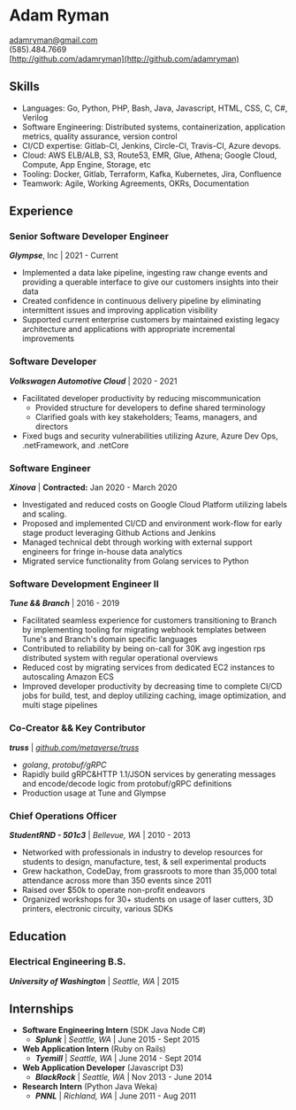 # Adam Ryman
adamryman@gmail.com  
(585).484.7669  
[http://github.com/adamryman](http://github.com/adamryman)


## Skills
- Languages: Go, Python, PHP, Bash, Java, Javascript, HTML, CSS, C, C#, Verilog
- Software Engineering: Distributed systems, containerization, application metrics, quality assurance, version control
- CI/CD expertise: Gitlab-CI, Jenkins, Circle-CI, Travis-CI, Azure devops.
- Cloud: AWS ELB/ALB, S3, Route53, EMR, Glue, Athena; Google Cloud, Compute, App Engine, Storage, etc
- Tooling: Docker, Gitlab, Terraform, Kafka, Kubernetes, Jira, Confluence
- Teamwork: Agile, Working Agreements, OKRs, Documentation

## Experience

### Senior Software Developer Engineer
***Glympse***, Inc | 2021 - Current

- Implemented a data lake pipeline, ingesting raw change events and providing a querable interface to give our customers insights into their data
- Created confidence in continuous delivery pipeline by eliminating intermittent issues and improving application visibility
- Supported current enterprise customers by maintained existing legacy architecture and applications with appropriate incremental improvements

### Software Developer
***Volkswagen Automotive Cloud*** | 2020 - 2021

- Facilitated developer productivity by reducing miscommunication
	- Provided structure for developers to define shared terminology
	- Clarified goals with key stakeholders; Teams, managers, and directors
- Fixed bugs and security vulnerabilities utilizing Azure, Azure Dev Ops, .netFramework, and .netCore

### Software Engineer

***Xinova*** | **Contracted:** Jan 2020 - March 2020

- Investigated and reduced costs on Google Cloud Platform utilizing labels and scaling.
- Proposed and implemented CI/CD and environment work-flow for early stage product leveraging Github Actions and Jenkins
- Managed technical debt through working with external support engineers for fringe in-house data analytics
- Migrated service functionality from Golang services to Python

### Software Development Engineer II

***Tune && Branch***  | 2016 - 2019

- Facilitated seamless experience for customers transitioning to Branch by implementing tooling for migrating webhook templates between Tune's and Branch's domain specific languages
- Contributed to reliability by being on-call for 30K avg ingestion rps distributed system with regular operational overviews
- Reduced cost by migrating services from dedicated EC2 instances to autoscaling Amazon ECS
- Improved developer productivity by decreasing time to complete CI/CD jobs for build, test, and deploy utilizing caching, image optimization, and multi stage pipelines


### Co-Creator && Key Contributor

***truss*** | *[github.com/metaverse/truss](https://github.com/metaverse/truss)*

- *golang*, *protobuf/gRPC*
- Rapidly build gRPC&HTTP 1.1/JSON services by generating messages and encode/decode logic from protobuf/gRPC definitions
- Production usage at Tune and Glympse

### Chief Operations Officer

***StudentRND - 501c3*** | *Bellevue, WA* | 2010 - 2013

- Networked with professionals in industry to develop resources for students to design, manufacture, test, & sell experimental products
- Grew hackathon, CodeDay, from grassroots to more than 35,000 total attendance across more than 350 events since 2011
- Raised over $50k to operate non-profit endeavors
- Organized workshops for 30+ students on usage of laser cutters, 3D printers, electronic circuity, various SDKs

## Education

### Electrical Engineering B.S.
 ***University of Washington*** | *Seattle, WA* | 2015

## Internships

- **Software Engineering Intern** (SDK Java Node C#)
	- ***Splunk*** | *Seattle, WA* | June 2015 - Sept 2015
- **Web Application Intern** (Ruby on Rails)
	- ***Tyemill*** | *Seattle, WA* | June 2014 - Sept 2014
- **Web Application Developer** (Javascript D3)
	- ***BlackRock*** | *Seattle, WA* | Nov 2013 - June 2014
- **Research Intern** (Python Java Weka)
	- ***PNNL*** | *Richland, WA* | June 2011 - Aug 2011

